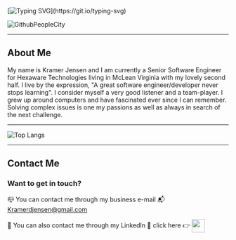 [![Typing SVG](https://readme-typing-svg.demolab.com?font=DotGothic16&size=28&pause=1000&color=9E98F7&random=false&width=435&lines=Hello!+I'm+Kramer+and+...;I'm+a+Software+Engineer!)](https://git.io/typing-svg)

![GithubPeopleCity](https://github.com/KramerJProg/KramerJProg/assets/72529822/ea4c0d4b-cdb8-4ddf-afb5-086a94167e0b)
<hr>
<h2>About Me</h2>
My name is Kramer Jensen and I am currently a Senior Software Engineer for Hexaware Technologies living in McLean Virginia with my lovely second half. I live by the expression, "A great software engineer/developer never stops learning". I consider myself a very good listener and a team-player. I grew up around computers and have fascinated ever since I can remember. Solving complex issues is one my passions as well as always in search of the next challenge.
<hr>

![Top Langs](https://github-readme-stats.vercel.app/api/top-langs/?username=KramerJProg&theme=tokyonight&layout=compact)

<hr>

<h2>Contact Me</h2>
<h3>Want to get in touch?</h3>

📪 You can contact me through my business e-mail 📬 Kramerdjensen@gmail.com <br>

📱 You can also contact me through my LinkedIn 📲 click here 👉 <a href="https://www.linkedin.com/in/kramer-jensen-9417b8217/" target="blank"><img align="center" src="https://img.shields.io/badge/-Linkedin-0b66c2" height="30" /></a>

